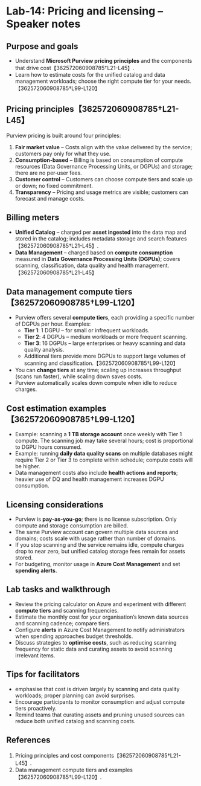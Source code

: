 # Lab‑14: Pricing and licensing – Speaker notes

## Purpose and goals

- Understand **Microsoft Purview pricing principles** and the components that drive cost【362572060908785†L21-L45】.
- Learn how to estimate costs for the unified catalog and data management workloads; choose the right compute tier for your needs.【362572060908785†L99-L120】

## Pricing principles【362572060908785†L21-L45】

Purview pricing is built around four principles:

1. **Fair market value** – Costs align with the value delivered by the service; customers pay only for what they use.
2. **Consumption‑based** – Billing is based on consumption of compute resources (Data Governance Processing Units, or DGPUs) and storage; there are no per‑user fees.
3. **Customer control** – Customers can choose compute tiers and scale up or down; no fixed commitment.
4. **Transparency** – Pricing and usage metrics are visible; customers can forecast and manage costs.

## Billing meters

- **Unified Catalog** – charged per **asset ingested** into the data map and stored in the catalog; includes metadata storage and search features【362572060908785†L21-L45】.
- **Data Management** – charged based on **compute consumption** measured in **Data Governance Processing Units (DGPUs)**; covers scanning, classification, data quality and health management.【362572060908785†L21-L45】

## Data management compute tiers【362572060908785†L99-L120】

- Purview offers several **compute tiers**, each providing a specific number of DGPUs per hour.  Examples:
  - **Tier 1**: 1 DGPU – for small or infrequent workloads.
  - **Tier 2**: 4 DGPUs – medium workloads or more frequent scanning.
  - **Tier 3**: 16 DGPUs – large enterprises or heavy scanning and data quality analysis.
  - Additional tiers provide more DGPUs to support large volumes of scanning and classification.【362572060908785†L99-L120】
- You can **change tiers** at any time; scaling up increases throughput (scans run faster), while scaling down saves costs.
- Purview automatically scales down compute when idle to reduce charges.

## Cost estimation examples【362572060908785†L99-L120】

- Example: scanning a **1 TB storage account** once weekly with Tier 1 compute.  The scanning job may take several hours; cost is proportional to DGPU hours consumed.
- Example: running **daily data quality scans** on multiple databases might require Tier 2 or Tier 3 to complete within schedule; compute costs will be higher.
- Data management costs also include **health actions and reports**; heavier use of DQ and health management increases DGPU consumption.

## Licensing considerations

- Purview is **pay‑as‑you‑go**; there is no license subscription.  Only compute and storage consumption are billed.
- The same Purview account can govern multiple data sources and domains; costs scale with usage rather than number of domains.
- If you stop scanning and the service remains idle, compute charges drop to near zero, but unified catalog storage fees remain for assets stored.
- For budgeting, monitor usage in **Azure Cost Management** and set **spending alerts**.

## Lab tasks and walkthrough

- Review the pricing calculator on Azure and experiment with different **compute tiers** and scanning frequencies.
- Estimate the monthly cost for your organisation’s known data sources and scanning cadence; compare tiers.
- Configure **alerts** in Azure Cost Management to notify administrators when spending approaches budget thresholds.
- Discuss strategies to **optimise costs**, such as reducing scanning frequency for static data and curating assets to avoid scanning irrelevant items.

## Tips for facilitators

- emphasise that cost is driven largely by scanning and data quality workloads; proper planning can avoid surprises.
- Encourage participants to monitor consumption and adjust compute tiers proactively.
- Remind teams that curating assets and pruning unused sources can reduce both unified catalog and scanning costs.

## References

1. Pricing principles and cost components【362572060908785†L21-L45】.
2. Data management compute tiers and examples【362572060908785†L99-L120】.
